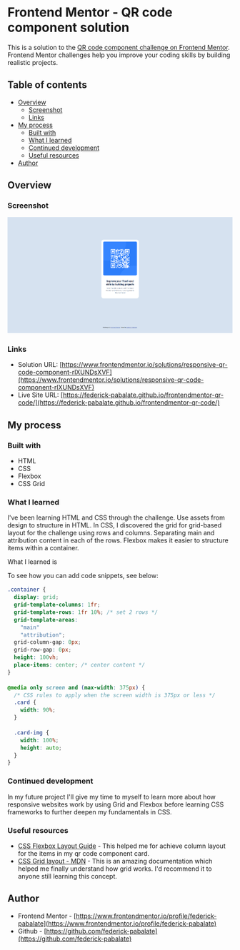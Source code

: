 # Frontend Mentor - QR code component solution

This is a solution to the [QR code component challenge on Frontend Mentor](https://www.frontendmentor.io/challenges/qr-code-component-iux_sIO_H). Frontend Mentor challenges help you improve your coding skills by building realistic projects.

## Table of contents

- [Overview](#overview)
  - [Screenshot](#screenshot)
  - [Links](#links)
- [My process](#my-process)
  - [Built with](#built-with)
  - [What I learned](#what-i-learned)
  - [Continued development](#continued-development)
  - [Useful resources](#useful-resources)
- [Author](#author)

## Overview

### Screenshot

![](./screenshot.png)

### Links

- Solution URL: [https://www.frontendmentor.io/solutions/responsive-qr-code-component-rlXUNDsXVF](https://www.frontendmentor.io/solutions/responsive-qr-code-component-rlXUNDsXVF)
- Live Site URL: [https://federick-pabalate.github.io/frontendmentor-qr-code/](https://federick-pabalate.github.io/frontendmentor-qr-code/)

## My process

### Built with

- HTML
- CSS
- Flexbox
- CSS Grid

### What I learned

I've been learning HTML and CSS through the challenge. Use assets from design to structure in HTML. In CSS, I discovered the grid for grid-based layout for the challenge using rows and columns. Separating main and attribution content in each of the rows. Flexbox makes it easier to structure items within a container.

What I learned is

To see how you can add code snippets, see below:

```css
.container {
  display: grid;
  grid-template-columns: 1fr;
  grid-template-rows: 1fr 10%; /* set 2 rows */
  grid-template-areas:
    "main"
    "attribution";
  grid-column-gap: 0px;
  grid-row-gap: 0px;
  height: 100vh;
  place-items: center; /* center content */
}

@media only screen and (max-width: 375px) {
  /* CSS rules to apply when the screen width is 375px or less */
  .card {
    width: 90%;
  }

  .card-img {
    width: 100%;
    height: auto;
  }
}
```

### Continued development

In my future project I'll give my time to myself to learn more about how responsive websites work by using Grid and Flexbox before learning CSS frameworks to further deepen my fundamentals in CSS.

### Useful resources

- [CSS Flexbox Layout Guide](https://css-tricks.com/snippets/css/a-guide-to-flexbox/) - This helped me for achieve column layout for the items in my qr code component card.
- [CSS Grid layout - MDN](https://developer.mozilla.org/en-US/docs/Web/CSS/CSS_grid_layout) - This is an amazing documentation which helped me finally understand how grid works. I'd recommend it to anyone still learning this concept.

## Author

- Frontend Mentor - [https://www.frontendmentor.io/profile/federick-pabalate](https://www.frontendmentor.io/profile/federick-pabalate)
- Github - [https://github.com/federick-pabalate](https://github.com/federick-pabalate)
